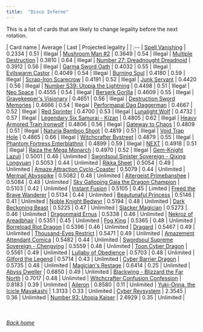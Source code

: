 ```yaml
---
title:  "Disco Inferno"
---
```


This is a list of cards that are likely to change legality before the next rotation.

| Card name | Average | Last | Projected legality |
| :-- |
[Spell Vanishing](https://db.ygoprodeck.com/card/?search=Spell%20Vanishing) | 0.2334 | 0.51 | Illegal |
[Mushroom Man #2](https://db.ygoprodeck.com/card/?search=Mushroom%20Man%20#2) | 0.3649 | 0.54 | Illegal |
[Multiple Destruction](https://db.ygoprodeck.com/card/?search=Multiple%20Destruction) | 0.3810 | 0.64 | Illegal |
[Number 27: Dreadnought Dreadnoid](https://db.ygoprodeck.com/card/?search=Number%2027:%20Dreadnought%20Dreadnoid) | 0.3912 | 0.56 | Illegal |
[Garma Sword Oath](https://db.ygoprodeck.com/card/?search=Garma%20Sword%20Oath) | 0.4032 | 0.55 | Illegal |
[Evilswarm Castor](https://db.ygoprodeck.com/card/?search=Evilswarm%20Castor) | 0.4049 | 0.54 | Illegal |
[Burning Soul](https://db.ygoprodeck.com/card/?search=Burning%20Soul) | 0.4180 | 0.59 | Illegal |
[Scrap-Iron Scarecrow](https://db.ygoprodeck.com/card/?search=Scrap-Iron%20Scarecrow) | 0.4191 | 0.52 | Illegal |
[Junk Servant](https://db.ygoprodeck.com/card/?search=Junk%20Servant) | 0.4420 | 0.56 | Illegal |
[Number S39: Utopia the Lightning](https://db.ygoprodeck.com/card/?search=Number%20S39:%20Utopia%20the%20Lightning) | 0.4498 | 0.51 | Illegal |
[Neo Space](https://db.ygoprodeck.com/card/?search=Neo%20Space) | 0.4555 | 0.54 | Illegal |
[Berserk Gorilla](https://db.ygoprodeck.com/card/?search=Berserk%20Gorilla) | 0.4609 | 0.55 | Illegal |
[Gravekeeper's Visionary](https://db.ygoprodeck.com/card/?search=Gravekeeper's%20Visionary) | 0.4651 | 0.56 | Illegal |
[Destruction Sword Memories](https://db.ygoprodeck.com/card/?search=Destruction%20Sword%20Memories) | 0.4666 | 0.54 | Illegal |
[Performapal Dag Daggerman](https://db.ygoprodeck.com/card/?search=Performapal%20Dag%20Daggerman) | 0.4667 | 0.52 | Illegal |
[Red Sprinter](https://db.ygoprodeck.com/card/?search=Red%20Sprinter) | 0.4700 | 0.53 | Illegal |
[Lunalight Wolf](https://db.ygoprodeck.com/card/?search=Lunalight%20Wolf) | 0.4732 | 0.57 | Illegal |
[Legendary Six Samurai - Kizan](https://db.ygoprodeck.com/card/?search=Legendary%20Six%20Samurai%20-%20Kizan) | 0.4805 | 0.62 | Illegal |
[Heavy Armored Train Ironwolf](https://db.ygoprodeck.com/card/?search=Heavy%20Armored%20Train%20Ironwolf) | 0.4806 | 0.56 | Illegal |
[Gateway to Chaos](https://db.ygoprodeck.com/card/?search=Gateway%20to%20Chaos) | 0.4809 | 0.51 | Illegal |
[Naturia Bamboo Shoot](https://db.ygoprodeck.com/card/?search=Naturia%20Bamboo%20Shoot) | 0.4819 | 0.51 | Illegal |
[Void Trap Hole](https://db.ygoprodeck.com/card/?search=Void%20Trap%20Hole) | 0.4865 | 0.66 | Illegal |
[Witchcrafter Bystreet](https://db.ygoprodeck.com/card/?search=Witchcrafter%20Bystreet) | 0.4879 | 0.55 | Illegal |
[Phantom Fortress Enterblathnir](https://db.ygoprodeck.com/card/?search=Phantom%20Fortress%20Enterblathnir) | 0.4899 | 0.59 | Illegal |
[NEXT](https://db.ygoprodeck.com/card/?search=NEXT) | 0.4918 | 0.51 | Illegal |
[Raiza the Mega Monarch](https://db.ygoprodeck.com/card/?search=Raiza%20the%20Mega%20Monarch) | 0.4970 | 0.52 | Illegal |
[Gem-Knight Lazuli](https://db.ygoprodeck.com/card/?search=Gem-Knight%20Lazuli) | 0.5001 | 0.46 | Unlimited |
[Swordsoul Sinister Sovereign - Qixing Longyuan](https://db.ygoprodeck.com/card/?search=Swordsoul%20Sinister%20Sovereign%20-%20Qixing%20Longyuan) | 0.5053 | 0.44 | Unlimited |
[Rikka Sheet](https://db.ygoprodeck.com/card/?search=Rikka%20Sheet) | 0.5054 | 0.49 | Unlimited |
[Amaze Attraction Cyclo-Coaster](https://db.ygoprodeck.com/card/?search=Amaze%20Attraction%20Cyclo-Coaster) | 0.5079 | 0.44 | Unlimited |
[Mermail Abysspike](https://db.ygoprodeck.com/card/?search=Mermail%20Abysspike) | 0.5082 | 0.48 | Unlimited |
[Altergeist Primebanshee](https://db.ygoprodeck.com/card/?search=Altergeist%20Primebanshee) | 0.5084 | 0.48 | Unlimited |
[Sky Galloping Gaia the Dragon Champion](https://db.ygoprodeck.com/card/?search=Sky%20Galloping%20Gaia%20the%20Dragon%20Champion) | 0.5103 | 0.42 | Unlimited |
[Instant Fusion](https://db.ygoprodeck.com/card/?search=Instant%20Fusion) | 0.5105 | 0.45 | Limited |
[Freed the Brave Wanderer](https://db.ygoprodeck.com/card/?search=Freed%20the%20Brave%20Wanderer) | 0.5134 | 0.44 | Unlimited |
[Beautunaful Princess](https://db.ygoprodeck.com/card/?search=Beautunaful%20Princess) | 0.5146 | 0.41 | Unlimited |
[Noble Knight Bedwyr](https://db.ygoprodeck.com/card/?search=Noble%20Knight%20Bedwyr) | 0.5194 | 0.48 | Unlimited |
[Dark Beckoning Beast](https://db.ygoprodeck.com/card/?search=Dark%20Beckoning%20Beast) | 0.5225 | 0.47 | Unlimited |
[Slacker Magician](https://db.ygoprodeck.com/card/?search=Slacker%20Magician) | 0.5273 | 0.46 | Unlimited |
[Dragonmaid Ernus](https://db.ygoprodeck.com/card/?search=Dragonmaid%20Ernus) | 0.5338 | 0.46 | Unlimited |
[Nekroz of Areadbhair](https://db.ygoprodeck.com/card/?search=Nekroz%20of%20Areadbhair) | 0.5351 | 0.45 | Unlimited |
[Fog King](https://db.ygoprodeck.com/card/?search=Fog%20King) | 0.5365 | 0.48 | Unlimited |
[Borreload Riot Dragon](https://db.ygoprodeck.com/card/?search=Borreload%20Riot%20Dragon) | 0.5396 | 0.46 | Unlimited |
[Dragard](https://db.ygoprodeck.com/card/?search=Dragard) | 0.5467 | 0.49 | Unlimited |
[Thousand-Eyes Restrict](https://db.ygoprodeck.com/card/?search=Thousand-Eyes%20Restrict) | 0.5471 | 0.49 | Unlimited |
[Amazement Attendant Comica](https://db.ygoprodeck.com/card/?search=Amazement%20Attendant%20Comica) | 0.5482 | 0.44 | Unlimited |
[Swordsoul Supreme Sovereign - Chengying](https://db.ygoprodeck.com/card/?search=Swordsoul%20Supreme%20Sovereign%20-%20Chengying) | 0.5559 | 0.48 | Unlimited |
[Toon Cyber Dragon](https://db.ygoprodeck.com/card/?search=Toon%20Cyber%20Dragon) | 0.5561 | 0.49 | Unlimited |
[Lullaby of Obedience](https://db.ygoprodeck.com/card/?search=Lullaby%20of%20Obedience) | 0.5703 | 0.48 | Unlimited |
[Gilford the Legend](https://db.ygoprodeck.com/card/?search=Gilford%20the%20Legend) | 0.5714 | 0.43 | Unlimited |
[Cyber Barrier Dragon](https://db.ygoprodeck.com/card/?search=Cyber%20Barrier%20Dragon) | 0.5735 | 0.48 | Unlimited |
[Magician's Restage](https://db.ygoprodeck.com/card/?search=Magician's%20Restage) | 0.6414 | 0.25 | Unlimited |
[Abyss Dweller](https://db.ygoprodeck.com/card/?search=Abyss%20Dweller) | 0.6850 | 0.49 | Unlimited |
[Blackwing - Blizzard the Far North](https://db.ygoprodeck.com/card/?search=Blackwing%20-%20Blizzard%20the%20Far%20North) | 0.7017 | 0.48 | Unlimited |
[Witchcrafter Confusion Confession](https://db.ygoprodeck.com/card/?search=Witchcrafter%20Confusion%20Confession) | 0.8183 | 0.39 | Unlimited |
[Aileron](https://db.ygoprodeck.com/card/?search=Aileron) | 0.8580 | 0.11 | Unlimited |
[Yuki-Onna, the Icicle Mayakashi](https://db.ygoprodeck.com/card/?search=Yuki-Onna,%20the%20Icicle%20Mayakashi) | 1.3133 | 0.33 | Unlimited |
[Cyber Revsystem](https://db.ygoprodeck.com/card/?search=Cyber%20Revsystem) | 2.3545 | 0.36 | Unlimited |
[Number 93: Utopia Kaiser](https://db.ygoprodeck.com/card/?search=Number%2093:%20Utopia%20Kaiser) | 2.6929 | 0.35 | Unlimited |

<br>

###### [Back home](index)